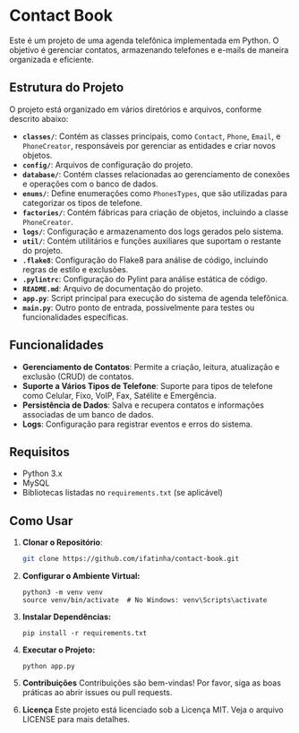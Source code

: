 # Contact Book

Este é um projeto de uma agenda telefônica implementada em Python. O objetivo é gerenciar contatos, armazenando telefones e e-mails de maneira organizada e eficiente.

## Estrutura do Projeto

O projeto está organizado em vários diretórios e arquivos, conforme descrito abaixo:

- **`classes/`**: Contém as classes principais, como `Contact`, `Phone`, `Email`, e `PhoneCreator`, responsáveis por gerenciar as entidades e criar novos objetos.
- **`config/`**: Arquivos de configuração do projeto.
- **`database/`**: Contém classes relacionadas ao gerenciamento de conexões e operações com o banco de dados.
- **`enums/`**: Define enumerações como `PhonesTypes`, que são utilizadas para categorizar os tipos de telefone.
- **`factories/`**: Contém fábricas para criação de objetos, incluindo a classe `PhoneCreator`.
- **`logs/`**: Configuração e armazenamento dos logs gerados pelo sistema.
- **`util/`**: Contém utilitários e funções auxiliares que suportam o restante do projeto.
- **`.flake8`**: Configuração do Flake8 para análise de código, incluindo regras de estilo e exclusões.
- **`.pylintrc`**: Configuração do Pylint para análise estática de código.
- **`README.md`**: Arquivo de documentação do projeto.
- **`app.py`**: Script principal para execução do sistema de agenda telefônica.
- **`main.py`**: Outro ponto de entrada, possivelmente para testes ou funcionalidades específicas.

## Funcionalidades

- **Gerenciamento de Contatos**: Permite a criação, leitura, atualização e exclusão (CRUD) de contatos.
- **Suporte a Vários Tipos de Telefone**: Suporte para tipos de telefone como Celular, Fixo, VoIP, Fax, Satélite e Emergência.
- **Persistência de Dados**: Salva e recupera contatos e informações associadas de um banco de dados.
- **Logs**: Configuração para registrar eventos e erros do sistema.

## Requisitos

- Python 3.x
- MySQL
- Bibliotecas listadas no `requirements.txt` (se aplicável)

## Como Usar

1. **Clonar o Repositório**:
   ```bash
   git clone https://github.com/ifatinha/contact-book.git

2. **Configurar o Ambiente Virtual:**
    ```
    python3 -m venv venv
    source venv/bin/activate  # No Windows: venv\Scripts\activate
    ```

3. **Instalar Dependências:**
    ```
    pip install -r requirements.txt
    ```

3. **Executar o Projeto:**
    ```
    python app.py
    ```

4. **Contribuições**
Contribuições são bem-vindas! Por favor, siga as boas práticas ao abrir issues ou pull requests.

5. **Licença**
Este projeto está licenciado sob a Licença MIT. Veja o arquivo LICENSE para mais detalhes.
